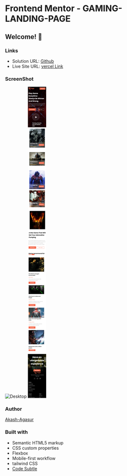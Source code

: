 # Frontend Mentor - GAMING-LANDING-PAGE
## Welcome! 👋

### Links 

- Solution URL: [Github](https://github.com/akash-agasur/Hosting-Site)
- Live Site URL: [vercel Link](https://hosting-site-one.vercel.app/)

### ScreenShot

![Desktop](./assets/output/gamingdesktop.png)
![Mobile](./assets/output/mobile%20view.png)

### Author

[Akash-Agasur](https://www.linkedin.com/in/akash--agasur/)


### Built with

- Semantic HTML5 markup
- CSS custom properties
- Flexbox
- Mobile-first workflow
- tailwind CSS
- [Code Subtle](https://www.linkedin.com/company/code-subtle/)
